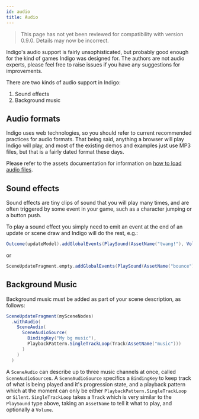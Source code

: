 ```yaml
---
id: audio
title: Audio
---
```


> This page has not yet been reviewed for compatibility with version 0.9.0. Details may now be incorrect.

Indigo's audio support is fairly unsophisticated, but probably good enough for the kind of games Indigo was designed for. The authors are not audio experts, please feel free to raise issues if you have any suggestions for improvements.

There are two kinds of audio support in Indigo:

1. Sound effects
2. Background music

## Audio formats

Indigo uses web technologies, so you should refer to current recommended practices for audio formats. That being said, anything a browser will play Indigo will play, and most of the existing demos and examples just use MP3 files, but that is a fairly dated format these days.

Please refer to the assets documentation for information on [how to load audio files](platform/assets.md).

## Sound effects

Sound effects are tiny clips of sound that you will play many times, and are often triggered by some event in your game, such as a character jumping or a button push.

To play a sound effect you simply need to emit an event at the end of an update or scene draw and Indigo will do the rest, e.g.:

```scala
Outcome(updateModel).addGlobalEvents(PlaySound(AssetName("twang!"), Volume(0.5)))
```

or

```scala
SceneUpdateFragment.empty.addGlobalEvents(PlaySound(AssetName("bounce"), Volume.Max))
```

## Background Music

Background music must be added as part of your scene description, as follows:

```scala
SceneUpdateFragment(mySceneNodes)
  .withAudio(
    SceneAudio(
      SceneAudioSource(
        BindingKey("My bg music"),
        PlaybackPattern.SingleTrackLoop(Track(AssetName("music")))
      )
    )
  )
```

A `SceneAudio` can describe up to three music channels at once, called `SceneAudioSource`s. A `SceneAudioSource` specifics a `BindingKey` to keep track of what is being played and it's progression state, and a playback pattern which at the moment can only be either `PlaybackPattern.SingleTrackLoop` or `Silent`. `SingleTrackLoop` takes a `Track` which is very similar to the `PlaySound` type above, taking an `AssetName` to tell it what to play, and optionally a `Volume`.
